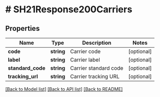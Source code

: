 # # SH21Response200Carriers

## Properties

Name | Type | Description | Notes
------------ | ------------- | ------------- | -------------
**code** | **string** | Carrier code | [optional]
**label** | **string** | Carrier label | [optional]
**standard_code** | **string** | Carrier standard code | [optional]
**tracking_url** | **string** | Carrier tracking URL | [optional]

[[Back to Model list]](../../README.md#models) [[Back to API list]](../../README.md#endpoints) [[Back to README]](../../README.md)
